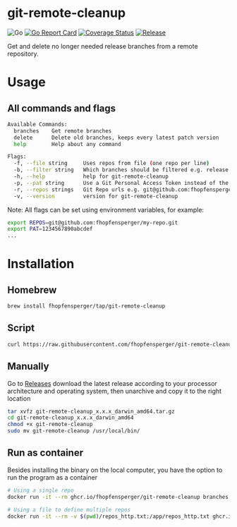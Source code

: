# git-remote-cleanup
![Go](https://github.com/fhopfensperger/git-remote-cleanup/workflows/Go/badge.svg)
[![Go Report Card](https://goreportcard.com/badge/github.com/fhopfensperger/git-remote-cleanup)](https://goreportcard.com/report/github.com/fhopfensperger/git-remote-cleanup)
[![Coverage Status](https://coveralls.io/repos/github/fhopfensperger/git-remote-cleanup/badge.svg?branch=master)](https://coveralls.io/github/fhopfensperger/git-remote-cleanup?branch=master)
[![Release](https://img.shields.io/github/release/fhopfensperger/git-remote-cleanup.svg?style=flat-square)](https://github.com//fhopfensperger/git-remote-cleanup/releases/latest)


Get and delete no longer needed release branches from a remote repository.

# Usage

## All commands and flags

```bash
Available Commands:
  branches    Get remote branches
  delete      Delete old branches, keeps every latest patch version
  help        Help about any command

Flags:
  -f, --file string     Uses repos from file (one repo per line)
  -b, --filter string   Which branches should be filtered e.g. release
  -h, --help            help for git-remote-cleanup
  -p, --pat string      Use a Git Personal Access Token instead of the default private certificate! You could also set a environment variable. "export PAT=123456789" 
  -r, --repos strings   Git Repo urls e.g. git@github.com:fhopfensperger/my-repo.git
  -v, --version         version for git-remote-cleanup
```

Note: All flags can be set using environment variables, for example:
```bash
export REPOS=git@github.com:fhopfensperger/my-repo.git
export PAT=1234567890abcdef
...
```

# Installation

## Homebrew

```bash
brew install fhopfensperger/tap/git-remote-cleanup
```

## Script

```bash
curl https://raw.githubusercontent.com/fhopfensperger/git-remote-cleanup/master/get.sh | bash
```

## Manually

Go to [Releases](https://github.com/fhopfensperger/git-remote-cleanup/releases) download the latest release according to your processor architecture and operating system, then unarchive and copy it to the right location

```bash
tar xvfz git-remote-cleanup_x.x.x_darwin_amd64.tar.gz
cd git-remote-cleanup_x.x.x_darwin_amd64
chmod +x git-remote-cleanup
sudo mv git-remote-cleanup /usr/local/bin/
```

## Run as container

Besides installing the binary on the local computer, you have the option to run the program as a container
```bash
# Using a single repo
docker run -it --rm ghcr.io/fhopfensperger/git-remote-cleanup branches -r https://github.com/fhopfensperger/git-remote-cleanup.git -b master -p 123

# Using a file to define multiple repos
docker run -it --rm -v $(pwd)/repos_http.txt:/app/repos_http.txt ghcr.io/fhopfensperger/git-remote-cleanup branches -f repos_http.txt -b master -p 123
```
